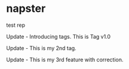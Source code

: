 # napster
test rep

Update - 
Introducing tags. This is Tag v1.0

Update - 
This is my 2nd tag.

Update - 
This is my 3rd feature with correction.
